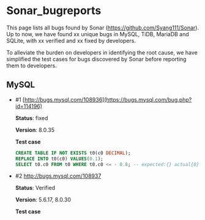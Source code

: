 # Sonar_bugreports
This page lists all bugs found by Sonar (https://github.com/Syang111/Sonar). Up to now, we have found xx unique bugs in MySQL, TiDB, MariaDB and SQLite,  with xx verified and xx fixed by developers.

To alleviate the burden on developers in identifying the root cause, we have simplified the test cases for bugs discovered by Sonar before reporting them to developers.

## MySQL

* #1 [http://bugs.mysql.com/108936](https://bugs.mysql.com/bug.php?id=114196)

  **Status**: fixed

  **Version**: 8.0.35

  **Test case**

  ```sql
  CREATE TABLE IF NOT EXISTS t0(c0 DECIMAL);
  REPLACE INTO t0(c0) VALUES(0.1);
  SELECT t0.c0 FROM t0 WHERE t0.c0 <= - 0.8; -- expected:{} actual{0}
  ```

* #2 http://bugs.mysql.com/108937

  **Status**: Verified

  **Version**: 5.6.17, 8.0.30

  **Test case**

  ```sql

  ```

